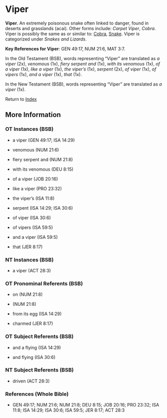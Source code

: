 # Viper
**Viper**. 
An extremely poisonous snake often linked to danger, found in deserts and grasslands (acai). 
Other forms include: 
*Carpet Viper*, *Cobra*. 
Viper is possibly the same as or similar to: 
[Cobra](Cobra.md), [Snake](Snake.md). 
Viper is categorized under _Snakes and Lizards_. 


**Key References for Viper**: 
GEN 49:17, NUM 21:6, MAT 3:7. 


In the Old Testament (BSB), words representing “Viper” are translated as 
*a viper* (2x), *venomous* (1x), *fiery serpent and* (1x), *with its venomous* (1x), *of a viper* (1x), *like a viper* (1x), *the viper’s* (1x), *serpent* (2x), *of viper* (1x), *of vipers* (1x), *and a viper* (1x), *that* (1x). 


In the New Testament (BSB), words representing “Viper” are translated as 
*a viper* (1x). 


Return to [Index](00-Index.md)

## More Information

### OT Instances (BSB)

* a viper (GEN 49:17; ISA 14:29)

* venomous (NUM 21:6)

* fiery serpent and (NUM 21:8)

* with its venomous (DEU 8:15)

* of a viper (JOB 20:16)

* like a viper (PRO 23:32)

* the viper’s (ISA 11:8)

* serpent (ISA 14:29; ISA 30:6)

* of viper (ISA 30:6)

* of vipers (ISA 59:5)

* and a viper (ISA 59:5)

* that (JER 8:17)



### NT Instances (BSB)

* a viper (ACT 28:3)



### OT Pronominal Referents (BSB)

* on (NUM 21:8)

*  (NUM 21:8)

* from its egg (ISA 14:29)

* charmed (JER 8:17)



### OT Subject Referents (BSB)

* and a flying (ISA 14:29)

* and flying (ISA 30:6)



### NT Subject Referents (BSB)

* driven (ACT 28:3)



### References (Whole Bible)

* GEN 49:17; NUM 21:6; NUM 21:8; DEU 8:15; JOB 20:16; PRO 23:32; ISA 11:8; ISA 14:29; ISA 30:6; ISA 59:5; JER 8:17; ACT 28:3



